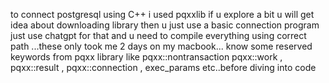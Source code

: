 to connect postgresql using C++ i used pqxxlib 
if u explore a bit u will get idea about downloading library 
then u just use a basic connection program just use chatgpt for that 
and u need to compile everything using correct path ...these only took me 2 days on my macbook...
know some reserved keywords from pqxx library like pqxx::nontransaction pqxx::work , pqxx::result , pqxx::connection , exec_params etc..before diving into code 
